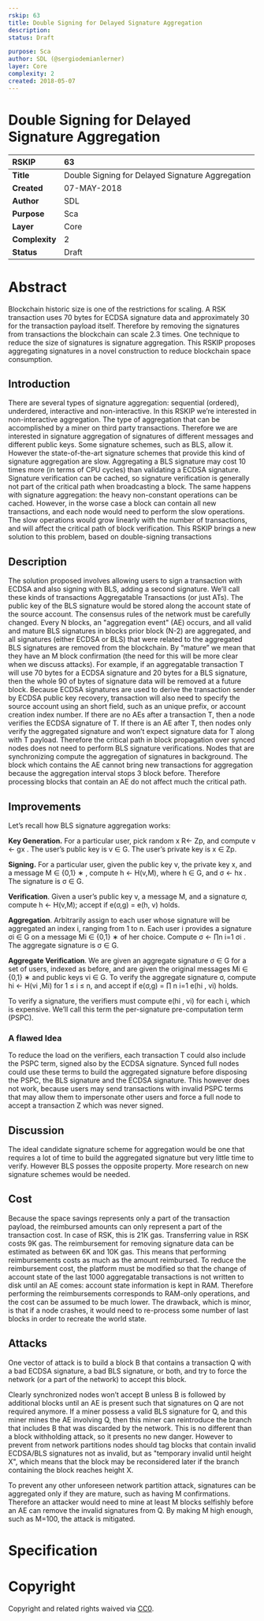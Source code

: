 ```yaml
---
rskip: 63
title: Double Signing for Delayed Signature Aggregation
description: 
status: Draft

purpose: Sca
author: SDL (@sergiodemianlerner)
layer: Core
complexity: 2
created: 2018-05-07
---
```


# Double Signing for Delayed Signature Aggregation

|RSKIP          |63           |
| :------------ |:-------------|
|**Title**      | Double Signing for Delayed Signature Aggregation|
|**Created**    |07-MAY-2018 |
|**Author**     |SDL |
|**Purpose**    |Sca |
|**Layer**      |Core |
|**Complexity** |2 |
|**Status**     |Draft |

# **Abstract**

Blockchain historic size is one of the restrictions for scaling. A RSK transaction uses 70 bytes for ECDSA signature data and approximately 30 for the transaction payload itself. Therefore by removing the signatures from transactions the blockchain can scale 2.3 times. One technique to reduce the size of signatures is signature aggregation.  This RSKIP proposes aggregating signatures in a novel construction to reduce blockchain space consumption.

## Introduction

There are several types of signature aggregation: sequential (ordered), underdered, interactive and non-interactive. In this RSKIP we’re interested in non-interactive aggregation. The type of aggregation that can be accomplished by a miner on third party transactions. Therefore we are interested in signature aggregation of signatures of different messages and different public keys. Some signature schemes, such as BLS, allow it. However the state-of-the-art signature schemes that provide this kind of signature aggregation are slow. Aggregating a BLS signature may cost 10 times more (in terms of CPU cycles) than validating a ECDSA signature. Signature verification can be cached, so signature verification is generally not part of the critical path when broadcasting a block. The same happens with signature aggregation: the heavy non-constant operations can be cached. However, in the worse case a block can contain all new transactions, and each node would need to perform the slow operations. The slow operations would grow linearly with the number of transactions, and will affect the critical path of block verification. This RSKIP brings a new solution to this problem, based on double-signing transactions

## Description

The solution proposed involves allowing users to sign a transaction with ECDSA and also signing with BLS, adding a second signature. We’ll call these kinds of transactions Aggregatable Transactions (or just ATs). The public key of the BLS signature would be stored along the account state of the source account. The consensus rules of the network must be carefully changed. Every N blocks, an "aggregation event" (AE) occurs, and all valid and mature BLS signatures in blocks prior block (N-2) are aggregated, and all signatures (either ECDSA or BLS) that were related to the aggregated BLS signatures are removed from the blockchain. By “mature” we mean that they have an M block confirmation (the need for this will be more clear when we discuss attacks). For example, if an aggregatable transaction T will use 70 bytes for a ECDSA signature and 20 bytes for a BLS signature, then the whole 90 of bytes of signature data will be removed at a future block. Because ECDSA signatures are used to derive the transaction sender by ECDSA public key recovery, transaction will also need to specify the source account using an short field, such as an unique prefix, or account creation index number. If there are no AEs after a transaction T, then a node verifies the ECDSA signature of T. If there is an AE after T, then nodes only verify the aggregated signature and won’t expect signature data for T along with T payload. Therefore the critical path in block propagation over synced nodes does not need to perform BLS signature verifications. Nodes that are synchronizing compute the aggregation of signatures in background. The block which contains the AE cannot bring new transactions for aggregation because the aggregation interval stops 3 block before. Therefore processing blocks that contain an AE do not affect much the critical path.

## Improvements

Let’s recall how BLS signature aggregation works:

**Key Generation.** For a particular user, pick random x R← Zp, and compute v ← gx . The user’s public key is v ∈ G. The user’s private key is x ∈ Zp. 

**Signing.** For a particular user, given the public key v, the private key x, and a message M ∈ {0,1} ∗ , compute h ← H(v,M), where h ∈ G, and σ ← hx . The signature is σ ∈ G. 

**Verification**. Given a user’s public key v, a message M, and a signature σ, compute h ← H(v,M); accept if e(σ,g) = e(h, v) holds.

**Aggregation**. Arbitrarily assign to each user whose signature will be aggregated an index i, ranging from 1 to n. Each user i provides a signature σi ∈ G on a message Mi ∈ {0,1} ∗ of her choice. Compute σ ← ∏n i=1 σi . The aggregate signature is σ ∈ G. 

**Aggregate Verification**. We are given an aggregate signature σ ∈ G for a set of users, indexed as before, and are given the original messages Mi ∈ {0,1} ∗ and public keys vi ∈ G. To verify the aggregate signature σ, compute hi ← H(vi ,Mi) for 1 ≤ i ≤ n, and accept if e(σ,g) = ∏ n i=1 e(hi , vi) holds. 

To verify a signature, the verifiers must compute e(hi , vi) for each i, which is expensive. We’ll call this term the per-signature pre-computation term (PSPC). 

### A flawed Idea

To reduce the load on the verifiers, each transaction T could also include the PSPC term, signed also by the ECDSA signature. Synced full nodes could use these terms to build the aggregated signature before disposing the PSPC, the BLS signature and the ECDSA signature. This however does not work, because users may send transactions with invalid PSPC terms that may allow them to impersonate other users and force a full node to accept a transaction Z which was never signed.

## Discussion

The ideal candidate signature scheme for aggregation would be one that requires a lot of time to build the aggregated signature but very little time to verify. However BLS posses the opposite property.  More research on new signature schemes would be needed.

## Cost

Because the space savings represents only a part of the transaction payload, the reimbursed amounts can only represent a part of the transaction cost. In case of RSK, this is 21K gas. Transferring value in RSK costs 9K gas. The reimbursement for removing signature data can be estimated as between 6K and 10K gas. This means that performing reimbursements costs as much as the amount reimbursed. To reduce the reimbursement cost, the platform must be modified so that the change of account state of the last 1000 aggregatable transactions is not written to disk until an AE comes: account state information is kept in RAM. Therefore performing the reimbursements corresponds to RAM-only operations, and the cost can be assumed to be much lower. The drawback, which is minor, is that if a node crashes, it would need to re-process some number of last blocks in order to recreate the world state.

## Attacks

One vector of attack is to build a block B that contains a transaction Q with a bad ECDSA signature, a bad BLS signature, or both, and try to force the network (or a part of the network) to accept this block.

Clearly synchronized nodes won’t accept B unless B is followed by additional blocks until an AE is present such that signatures on Q are not required anymore. If a miner possess a valid BLS signature for Q, and this miner mines the AE involving Q, then this miner can reintroduce the branch that includes B that was discarded by the network. This is no different than a block withholding attack, so it presents no new danger. However to prevent from network partitions nodes should tag blocks that contain invalid ECDSA/BLS signatures not as invalid, but as "temporary invalid until height X", which means that the block may be reconsidered later if the branch containing the block reaches height X.

To prevent any other unforeseen network partition attack, signatures can be aggregated only if they are mature, such as having M confirmations. Therefore an attacker would need to mine at least M blocks selfishly before an AE can remove the invalid signatures from Q. By making M high enough, such as M=100, the attack is mitigated.

# **Specification**

# **Copyright**

Copyright and related rights waived via [CC0](https://creativecommons.org/publicdomain/zero/1.0/).
